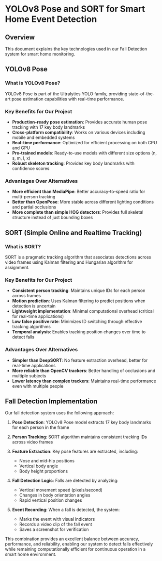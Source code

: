 # YOLOv8 Pose and SORT for Smart Home Event Detection

## Overview
This document explains the key technologies used in our Fall Detection system for smart home monitoring.

## YOLOv8 Pose

### What is YOLOv8 Pose?
YOLOv8 Pose is part of the Ultralytics YOLO family, providing state-of-the-art pose estimation capabilities with real-time performance.

### Key Benefits for Our Project
- **Production-ready pose estimation**: Provides accurate human pose tracking with 17 key body landmarks
- **Cross-platform compatibility**: Works on various devices including mobile and embedded systems
- **Real-time performance**: Optimized for efficient processing on both CPU and GPU
- **Pre-trained models**: Ready-to-use models with different size options (n, s, m, l, x)
- **Robust skeleton tracking**: Provides key body landmarks with confidence scores

### Advantages Over Alternatives
- **More efficient than MediaPipe**: Better accuracy-to-speed ratio for multi-person tracking
- **Better than OpenPose**: More stable across different lighting conditions and partial occlusions
- **More complete than simple HOG detectors**: Provides full skeletal structure instead of just bounding boxes

## SORT (Simple Online and Realtime Tracking)

### What is SORT?
SORT is a pragmatic tracking algorithm that associates detections across video frames using Kalman filtering and Hungarian algorithm for assignment.

### Key Benefits for Our Project
- **Consistent person tracking**: Maintains unique IDs for each person across frames
- **Motion prediction**: Uses Kalman filtering to predict positions when detection is uncertain
- **Lightweight implementation**: Minimal computational overhead (critical for real-time applications)
- **Low false positive rate**: Minimizes ID switching through effective tracking algorithms
- **Temporal analysis**: Enables tracking position changes over time to detect falls

### Advantages Over Alternatives
- **Simpler than DeepSORT**: No feature extraction overhead, better for real-time applications
- **More reliable than OpenCV trackers**: Better handling of occlusions and multiple subjects
- **Lower latency than complex trackers**: Maintains real-time performance even with multiple people

## Fall Detection Implementation

Our fall detection system uses the following approach:

1. **Pose Detection**: YOLOv8 Pose model extracts 17 key body landmarks for each person in the frame
2. **Person Tracking**: SORT algorithm maintains consistent tracking IDs across video frames
3. **Feature Extraction**: Key pose features are extracted, including:
   - Nose and mid-hip positions
   - Vertical body angle
   - Body height proportions

4. **Fall Detection Logic**: Falls are detected by analyzing:
   - Vertical movement speed (pixels/second)
   - Changes in body orientation angles
   - Rapid vertical position changes

5. **Event Recording**: When a fall is detected, the system:
   - Marks the event with visual indicators
   - Records a video clip of the fall event
   - Saves a screenshot for verification

This combination provides an excellent balance between accuracy, performance, and reliability, enabling our system to detect falls effectively while remaining computationally efficient for continuous operation in a smart home environment.